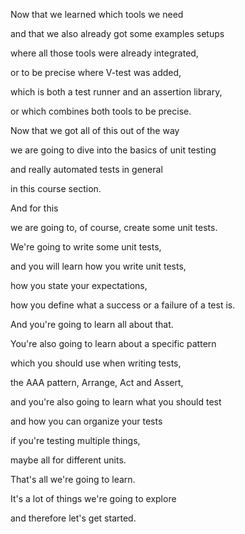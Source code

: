 Now that we learned which tools we need

and that we also already got some examples setups

where all those tools were already integrated,

or to be precise where V-test was added,

which is both a test runner and an assertion library,

or which combines both tools to be precise.

Now that we got all of this out of the way

we are going to dive into the basics of unit testing

and really automated tests in general

in this course section.

And for this

we are going to, of course, create some unit tests.

We're going to write some unit tests,

and you will learn how you write unit tests,

how you state your expectations,

how you define what a success or a failure of a test is.

And you're going to learn all about that.

You're also going to learn about a specific pattern

which you should use when writing tests,

the AAA pattern, Arrange, Act and Assert,

and you're also going to learn what you should test

and how you can organize your tests

if you're testing multiple things,

maybe all for different units.

That's all we're going to learn.

It's a lot of things we're going to explore

and therefore let's get started.